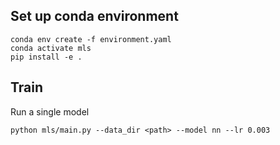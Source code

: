 
## Set up conda environment
```
conda env create -f environment.yaml
conda activate mls
pip install -e .
```

## Train
Run a single model
```
python mls/main.py --data_dir <path> --model nn --lr 0.003
```

